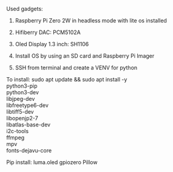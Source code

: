 Used gadgets:
1. Raspberry Pi Zero 2W in headless mode with lite os installed
2. Hifiberry DAC: PCM5102A
3. Oled Display 1.3 inch: SH1106

1. Install OS by using an SD card and Raspberry Pi Imager
2. SSH from terminal and create a VENV for python

To install:
sudo apt update && sudo apt install -y \
  python3-pip \
  python3-dev \
  libjpeg-dev \
  libfreetype6-dev \
  libtiff5-dev \
  libopenjp2-7 \
  libatlas-base-dev \
  i2c-tools \
  ffmpeg \
  mpv \
  fonts-dejavu-core


Pip install:
luma.oled
gpiozero
Pillow


